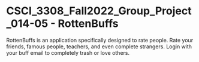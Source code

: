 # CSCI_3308_Fall2022_Group_Project_014-05 - RottenBuffs
RottenBuffs is an application specifically designed to rate people. 
Rate your friends, famous people, teachers, and even complete strangers. 
Login with your buff email to completely trash or love others. 
